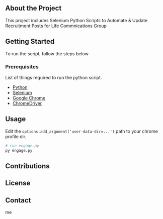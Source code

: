 ## About the Project

This project includes Selenium Python Scripts to Automate & Update Recruitment Posts for
Life Commnications Group


## Getting Started
To run the script, follow the steps below


### Prerequisites
List of things required to run the python script.
* [Python](https://www.python.org/downloads/)
* [Selenium](https://selenium-python.readthedocs.io/installation.html)
* [Google Chrome](https://www.google.com/chrome/)
* [ChromeDriver](https://chromedriver.chromium.org/downloads)


## Usage

Edit the `options.add_argument('user-data-dir=...')` path to your chrome profile dir. 

```python
# run engage.py
py engage.py
```

## Contributions


## License


## Contact
me
